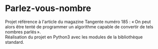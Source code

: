 # Parlez-vous-nombre
Projet référence à l'article du magazine Tangente numéro 185 : « On peut alors être tenté de programmer un algorithme capable de convertir de tels nombres parlés ».   
Réalisation du projet en Python3 avec les modules de la bibliothèque standard. 
